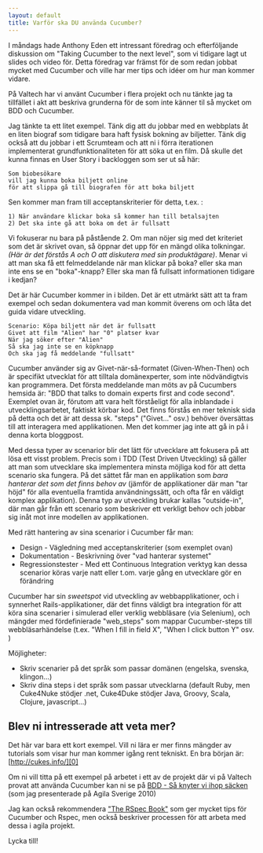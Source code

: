 ```yaml
---
layout: default
title: Varför ska DU använda Cucumber?
---
```


I måndags hade Anthony Eden ett intressant föredrag och efterföljande diskussion om "Taking Cucumber to the next level", som vi tidigare lagt ut slides och video för. Detta föredrag var främst för de som redan jobbat mycket med Cucumber och ville har mer tips och idéer om hur man kommer vidare.

På Valtech har vi använt Cucumber i flera projekt och nu tänkte jag ta tillfället i akt att beskriva grunderna för de som inte känner til så mycket om BDD och Cucumber.

Jag tänkte ta ett litet exempel. Tänk dig att du jobbar med en webbplats åt en liten biograf som tidigare bara haft fysisk bokning av biljetter.
Tänk dig också att du jobbar i ett Scrumteam och att ni i förra iterationen implementerat grundfunktionaliteten för att söka ut en film. 
Då skulle det kunna finnas en User Story i backloggen som ser ut så här:

	Som biobesökare
	vill jag kunna boka biljett online
	för att slippa gå till biografen för att boka biljett

Sen kommer man fram till acceptanskriterier för detta, t.ex. :

	1) När användare klickar boka så kommer han till betalsajten
	2) Det ska inte gå att boka om det är fullsatt

Vi fokuserar nu bara på påstående 2. Om man nöjer sig med det kriteriet som det är skrivet ovan, så öppnar det upp för en mängd olika tolkningar. _(Här är det förstås A och O att diskutera med sin produktägare)_. Menar vi att man ska få ett felmeddelande när man klickar på boka? eller ska man inte ens se en "boka"-knapp? Eller ska man få fullsatt informationen tidigare i kedjan?  

Det är här Cucumber kommer in i bilden. Det är ett utmärkt sätt att ta fram exempel och sedan dokumentera vad man kommit överens om och låta det guida vidare utveckling.

	Scenario: Köpa biljett när det är fullsatt
	Givet att film "Alien" har "0" platser kvar
	När jag söker efter "Alien"
	Så ska jag inte se en köpknapp
	Och ska jag få meddelande "fullsatt"  

Cucumber använder sig av Givet-när-så-formatet (Given-When-Then) och är specifikt utvecklat för att tilltala domänexperter, som inte nödvändigtvis kan programmera. Det första meddelande man möts av på Cucumbers hemsida är: "BDD that talks to domain experts first and code second". Exemplet ovan är, förutom att vara helt förståeligt för alla inblandade i utvecklingsarbetet, faktiskt körbar kod. Det finns förstås en mer teknisk sida på detta och det är att dessa sk. "steps" ("Givet..." osv.) behöver översättas till att interagera med applikationen. Men det kommer jag inte att gå in på i denna korta bloggpost.

Med dessa typer av scenarior blir det lätt för utvecklare att fokusera på att lösa ett visst problem.
Precis som i TDD (Test Driven Utveckling) så gäller att man som utvecklare ska implementera minsta möjliga kod för att detta scenario ska fungera. På det sättet får man en applikation som _bara hanterar det som det finns behov av_ (jämför de applikationer där man "tar höjd" för alla eventuella framtida användningssätt, och ofta får en väldigt komplex applikation). Denna typ av utveckling brukar kallas "outside-in", där man går från ett scenario som beskriver ett verkligt behov och jobbar sig inåt mot inre modellen av applikationen.

Med rätt hantering av sina scenarior i Cucumber får man:
* Design - Vägledning med acceptanskriterier (som exemplet ovan)
* Dokumentation - Beskrivning över "vad hanterar systemet"
* Regressionstester - Med ett Continuous Integration verktyg kan dessa scenarior köras varje natt eller t.om. varje gång en utvecklare gör en förändring

Cucumber har sin _sweetspot_ vid utveckling av webbapplikationer, och i synnerhet Rails-applikationer, där det finns väldigt bra integration för att köra sina scenarier i simulerad eller verklig webbläsare (via Selenium), och mängder med fördefinierade "web_steps" som mappar Cucumber-steps till webbläsarhändelse (t.ex. "When I fill in field X", "When I click button Y" osv. )

Möjligheter:
* Skriv scenarier på det språk som passar domänen (engelska, svenska, klingon...)
* Skriv dina steps i det språk som passar utvecklarna (default Ruby, men Cuke4Nuke stödjer .net, Cuke4Duke stödjer Java, Groovy, Scala, Clojure, javascript...)  

Blev ni intresserade att veta mer?
----------------------------------

Det här var bara ett kort exempel. Vill ni lära er mer finns mängder av tutorials som visar hur man kommer igång rent tekniskt. En bra början är: [http://cukes.info/][0]
 
Om ni vill titta på ett exempel på arbetet i ett av de projekt där vi på Valtech provat att använda Cucumber kan ni se på [BDD - Så knyter vi ihop säcken][1]  (som jag presenterade på Agila Sverige 2010)

Jag kan också rekommendera ["The RSpec Book"][2] som ger mycket tips för Cucumber och Rspec, men också beskriver processen för att arbeta med dessa i agila projekt.

Lycka till!

[0]: http://cukes.info/
[1]: http://www.slideshare.net/agilasverige/bdd-s-knyter-vi-ihop-scken
[2]: http://www.pragprog.com/titles/achbd/the-rspec-book